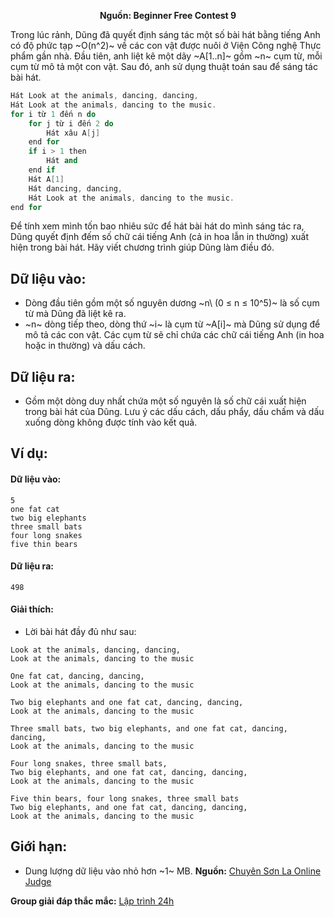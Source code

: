 **<center>Nguồn: Beginner Free Contest 9</center>**

Trong lúc rảnh, Dũng đã quyết định sáng tác một số bài hát bằng tiếng Anh có độ phức tạp ~O(n^2)~ về các con vật được nuôi ở Viện Công nghệ Thực phẩm gần nhà. Đầu tiên, anh liệt kê một dãy ~A[1..n]~ gồm ~n~ cụm từ, mỗi cụm từ mô tả một con vật. Sau đó, anh sử dụng thuật toán sau để sáng tác bài hát.

```C++
Hát Look at the animals, dancing, dancing,
Hát Look at the animals, dancing to the music.
for i từ 1 đến n do
    for j từ i đến 2 do
        Hát xâu A[j]
    end for
    if i > 1 then
        Hát and
    end if
    Hát A[1]
    Hát dancing, dancing,
    Hát Look at the animals, dancing to the music.
end for
```

Để tính xem mình tốn bao nhiêu sức để hát bài hát do mình sáng tác ra, Dũng quyết định đếm số chữ cái tiếng Anh (cả in hoa lẫn in thường) xuất hiện trong bài hát. Hãy viết chương trình giúp Dũng làm điều đó.

## Dữ liệu vào:
- Dòng đầu tiên gồm một số nguyên dương ~n\ (0 ≤ n ≤ 10^5)~ là số cụm từ mà Dũng đã liệt kê ra.
- ~n~ dòng tiếp theo, dòng thứ ~i~ là cụm từ ~A[i]~ mà Dũng sử dụng để mô tả các con vật. Các cụm từ sẽ chỉ chứa các chữ cái tiếng Anh (in hoa hoặc in thường) và dấu cách.

## Dữ liệu ra:
- Gồm một dòng duy nhất chứa một số nguyên là số chữ cái xuất hiện trong bài hát của Dũng. Lưu ý các dấu cách, dấu phẩy, dấu chấm và dấu xuống dòng không được tính vào kết quả.

## Ví dụ:
#### Dữ liệu vào:
```
5
one fat cat
two big elephants
three small bats
four long snakes
five thin bears
```

#### Dữ liệu ra:
```
498
```

#### Giải thích:
- Lời bài hát đầy đủ như sau:
```
Look at the animals, dancing, dancing,
Look at the animals, dancing to the music

One fat cat, dancing, dancing,
Look at the animals, dancing to the music

Two big elephants and one fat cat, dancing, dancing,
Look at the animals, dancing to the music

Three small bats, two big elephants, and one fat cat, dancing, dancing,
Look at the animals, dancing to the music

Four long snakes, three small bats,
Two big elephants, and one fat cat, dancing, dancing,
Look at the animals, dancing to the music

Five thin bears, four long snakes, three small bats
Two big elephants, and one fat cat, dancing, dancing,
Look at the animals, dancing to the music
```

## Giới hạn:
- Dung lượng dữ liệu vào nhỏ hơn ~1~ MB.
**Nguồn:** [Chuyên Sơn La Online Judge](http://csloj.ddns.net/)

**Group giải đáp thắc mắc:** [Lập trình 24h](https://www.facebook.com/groups/1386904321519984)